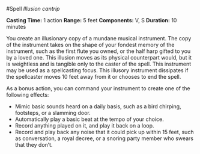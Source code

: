 #Spell
*Illusion cantrip*

**Casting Time:** 1 action
**Range:** 5 feet
**Components:** V, S
**Duration:** 10 minutes

You create an illusionary copy of a mundane musical instrument. The copy of the instrument takes on the shape of your fondest memory of the instrument, such as the first flute you owned, or the half harp gifted to you by a loved one. This illusion moves as its physical counterpart would, but it is weightless and is tangible only to the caster of the spell. This instrument may be used as a spellcasting focus. This illusory instrument dissipates if the spellcaster moves 10 feet away from it or chooses to end the spell.

As a bonus action, you can command your instrument to create one of the following effects:
* Mimic basic sounds heard on a daily basis, such as a bird chirping, footsteps, or a slamming door.
* Automatically play a basic beat at the tempo of your choice.
* Record anything played on it, and play it back on a loop.
* Record and play back any noise that it could pick up within 15 feet, such as conversation, a royal decree, or a snoring party member who swears that they don’t.